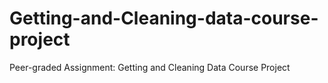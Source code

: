 # Getting-and-Cleaning-data-course-project
Peer-graded Assignment: Getting and Cleaning Data Course Project

